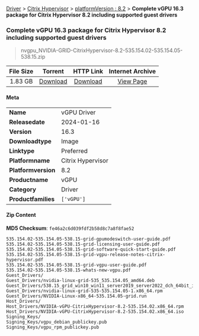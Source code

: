
[Driver](/README.md)  >  [Citrix Hypervisor](/index/Driver/Citrix_Hypervisor.md)  >  [platformVersion : 8.2](/index/Driver/Citrix_Hypervisor/8.2.md)  >  **Complete vGPU 16.3 package for Citrix Hypervisor 8.2 including supported guest drivers**


###    Complete vGPU 16.3 package for Citrix Hypervisor 8.2 including supported guest drivers

> nvgpu_NVIDIA-GRID-CitrixHypervisor-8.2-535.154.02-535.154.05-538.15.zip   


| **File Size** | **Torrent**  | **HTTP Link** | **Internet Archive** |
|:-------------:|:------------:|:-------------:|:--------------------:|
| 1.83 GB |  [Download](https://archive.org/download/nvgpu_NVIDIA-GRID-CitrixHypervisor-8.2-535.154.02-535.154.05-538.15.zip/nvgpu_NVIDIA-GRID-CitrixHypervisor-8.2-535.154.02-535.154.05-538.15.zip_archive.torrent)       | [Download](https://archive.org/compress/nvgpu_NVIDIA-GRID-CitrixHypervisor-8.2-535.154.02-535.154.05-538.15.zip) | [View Page](https://archive.org/details/nvgpu_NVIDIA-GRID-CitrixHypervisor-8.2-535.154.02-535.154.05-538.15.zip)       |

#### Meta

<table>
<tr><td><strong>Name</strong></td><td>vGPU Driver</td></tr>
<tr><td><strong>Releasedate</strong></td><td>2024-01-16</td></tr>
<tr><td><strong>Version</strong></td><td>16.3</td></tr>
<tr><td><strong>Downloadtype</strong></td><td>Image</td></tr>
<tr><td><strong>Linktype</strong></td><td>Preferred</td></tr>
<tr><td><strong>Platformname</strong></td><td>Citrix Hypervisor</td></tr>
<tr><td><strong>Platformversion</strong></td><td>8.2</td></tr>
<tr><td><strong>Productname</strong></td><td>vGPU</td></tr>
<tr><td><strong>Category</strong></td><td>Driver</td></tr>
<tr><td><strong>Productfamilies</strong></td><td><code>['vGPU']</code></td></tr>
</table>

#### Zip Content

**MD5 Checksum**: `fe46a2c6d039fdf2b58d8c7a8f8fae52`

```text
535.154.02-535.154.05-538.15-grid-gpumodeswitch-user-guide.pdf
535.154.02-535.154.05-538.15-grid-licensing-user-guide.pdf
535.154.02-535.154.05-538.15-grid-software-quick-start-guide.pdf
535.154.02-535.154.05-538.15-grid-vgpu-release-notes-citrix-hypervisor.pdf
535.154.02-535.154.05-538.15-grid-vgpu-user-guide.pdf
535.154.02-535.154.05-538.15-whats-new-vgpu.pdf
Guest_Drivers/
Guest_Drivers/nvidia-linux-grid-535_535.154.05_amd64.deb
Guest_Drivers/538.15_grid_win10_win11_server2019_server2022_dch_64bit_international.exe
Guest_Drivers/nvidia-linux-grid-535-535.154.05-1.x86_64.rpm
Guest_Drivers/NVIDIA-Linux-x86_64-535.154.05-grid.run
Host_Drivers/
Host_Drivers/NVIDIA-vGPU-CitrixHypervisor-8.2-535.154.02.x86_64.rpm
Host_Drivers/NVIDIA-vGPU-CitrixHypervisor-8.2-535.154.02.x86_64.iso
Signing_Keys/
Signing_Keys/vgpu_debian_publickey.pub
Signing_Keys/vgpu_rpm_publickey.pub
```
